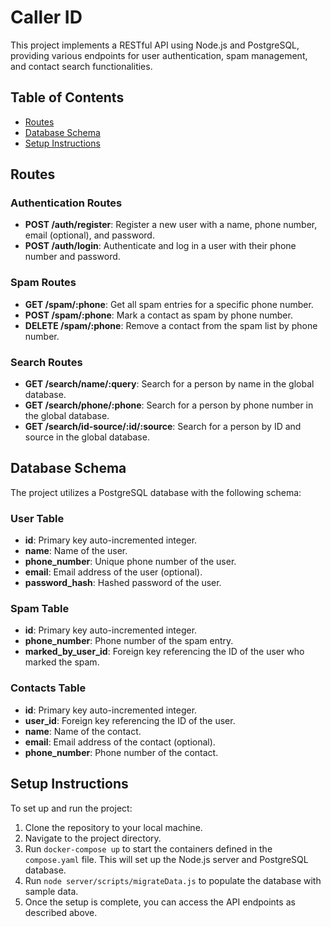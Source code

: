 # Caller ID

This project implements a RESTful API using Node.js and PostgreSQL, providing various endpoints for user authentication, spam management, and contact search functionalities.

## Table of Contents

- [Routes](#routes)
- [Database Schema](#database-schema)
- [Setup Instructions](#setup-instructions)

## Routes

### Authentication Routes

- **POST /auth/register**: Register a new user with a name, phone number, email (optional), and password.
- **POST /auth/login**: Authenticate and log in a user with their phone number and password.

### Spam Routes

- **GET /spam/:phone**: Get all spam entries for a specific phone number.
- **POST /spam/:phone**: Mark a contact as spam by phone number.
- **DELETE /spam/:phone**: Remove a contact from the spam list by phone number.

### Search Routes

- **GET /search/name/:query**: Search for a person by name in the global database.
- **GET /search/phone/:phone**: Search for a person by phone number in the global database.
- **GET /search/id-source/:id/:source**: Search for a person by ID and source in the global database.

## Database Schema

The project utilizes a PostgreSQL database with the following schema:

### User Table

- **id**: Primary key auto-incremented integer.
- **name**: Name of the user.
- **phone_number**: Unique phone number of the user.
- **email**: Email address of the user (optional).
- **password_hash**: Hashed password of the user.

### Spam Table

- **id**: Primary key auto-incremented integer.
- **phone_number**: Phone number of the spam entry.
- **marked_by_user_id**: Foreign key referencing the ID of the user who marked the spam.

### Contacts Table

- **id**: Primary key auto-incremented integer.
- **user_id**: Foreign key referencing the ID of the user.
- **name**: Name of the contact.
- **email**: Email address of the contact (optional).
- **phone_number**: Phone number of the contact.

## Setup Instructions

To set up and run the project:

1. Clone the repository to your local machine.
2. Navigate to the project directory.
3. Run `docker-compose up` to start the containers defined in the `compose.yaml` file. This will set up the Node.js server and PostgreSQL database.
4. Run `node server/scripts/migrateData.js` to populate the database with sample data.
5. Once the setup is complete, you can access the API endpoints as described above.
